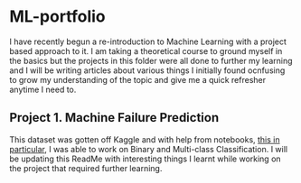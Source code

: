 # ML-portfolio

I have recently begun a re-introduction to Machine Learning with a project based approach to it. I am taking a theoretical course to ground myself in the basics but the projects in this folder were all done to further my learning and I will be writing articles about various things I initially found ocnfusing to grow my understanding of the topic and give me a quick refresher anytime I need to. 

## Project 1. Machine Failure Prediction
This dataset was gotten off Kaggle and with help from notebooks, [this in particular](https://www.kaggle.com/code/gerardocappa/predictive-maintenance-final-project/notebook), I was able to work on Binary and Multi-class Classification. I will be updating this ReadMe with interesting things I learnt while working on the project that required further learning. 